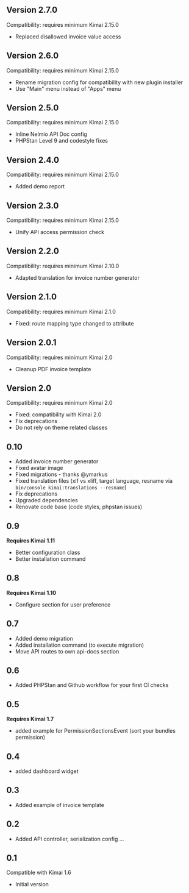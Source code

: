 ## Version 2.7.0

Compatibility: requires minimum Kimai 2.15.0

- Replaced disallowed invoice value access

## Version 2.6.0

Compatibility: requires minimum Kimai 2.15.0

- Rename migration config for compatibility with new plugin installer
- Use "Main" menu instead of "Apps" menu

## Version 2.5.0

Compatibility: requires minimum Kimai 2.15.0

- Inline Nelmio API Doc config 
- PHPStan Level 9 and codestyle fixes

## Version 2.4.0

Compatibility: requires minimum Kimai 2.15.0

- Added demo report

## Version 2.3.0

Compatibility: requires minimum Kimai 2.15.0

- Unify API access permission check

## Version 2.2.0

Compatibility: requires minimum Kimai 2.10.0

- Adapted translation for invoice number generator

## Version 2.1.0

Compatibility: requires minimum Kimai 2.1.0

- Fixed: route mapping type changed to attribute

## Version 2.0.1

Compatibility: requires minimum Kimai 2.0

- Cleanup PDF invoice template

## Version 2.0

Compatibility: requires minimum Kimai 2.0

- Fixed: compatibility with Kimai 2.0
- Fix deprecations
- Do not rely on theme related classes

## 0.10

- Added invoice number generator
- Fixed avatar image 
- Fixed migrations - thanks @ymarkus
- Fixed translation files (xlf vs xliff, target language, resname via `bin/console kimai:translations --resname`)
- Fix deprecations
- Upgraded dependencies
- Renovate code base (code styles, phpstan issues)

## 0.9

**Requires Kimai 1.11**

- Better configuration class
- Better installation command

## 0.8

**Requires Kimai 1.10**

- Configure section for user preference

## 0.7

- Added demo migration
- Added installation command (to execute migration)
- Move API routes to own api-docs section

## 0.6

- Added PHPStan and Github workflow for your first CI checks

## 0.5
 
**Requires Kimai 1.7**

- added example for PermissionSectionsEvent (sort your bundles permission)

## 0.4 

- added dashboard widget

## 0.3 

- Added example of invoice template

## 0.2

- Added API controller, serialization config ...
 
## 0.1 

Compatible with Kimai 1.6

- Initial version
  
